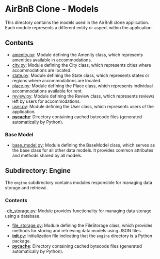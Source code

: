 # AirBnB Clone - Models

This directory contains the models used in the AirBnB clone application. Each module represents a different entity or aspect within the application.

## Contents

- [amenity.py](amenity.py): Module defining the Amenity class, which represents amenities available in accommodations.
- [city.py](city.py): Module defining the City class, which represents cities where accommodations are located.
- [state.py](state.py): Module defining the State class, which represents states or regions where accommodations are located.
- [place.py](place.py): Module defining the Place class, which represents individual accommodations available for rent.
- [review.py](review.py): Module defining the Review class, which represents reviews left by users for accommodations.
- [user.py](user.py): Module defining the User class, which represents users of the application.
- [__pycache__](engine/__pycache__): Directory containing cached bytecode files (generated automatically by Python).

### Base Model

- [base_model.py](./base_model.py): Module defining the BaseModel class, which serves as the base class for all other data models. It provides common attributes and methods shared by all models.

## Subdirectory: Engine

The `engine` subdirectory contains modules responsible for managing data storage and retrieval.

### Contents

-[db_storage.py](engine/fdb_storage.py): Module provides functionality for managing data storage using a database.
- [file_storage.py](engine/file_storage.py): Module defining the FileStorage class, which provides methods for storing and retrieving data models using JSON files.
- [__init__.py](engine/__init__.py): Initialization file indicating that the `engine` directory is a Python package.
- [__pycache__](engine/__pycache__): Directory containing cached bytecode files (generated automatically by Python).
